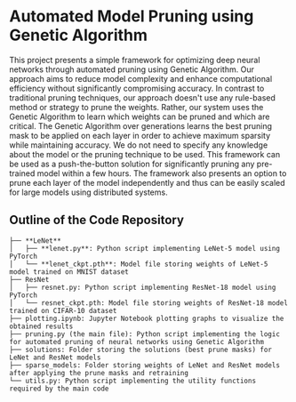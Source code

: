# Automated Model Pruning using Genetic Algorithm

This project presents a simple framework for optimizing deep neural networks through automated pruning using Genetic Algorithm. Our approach aims to reduce model complexity and enhance computational efficiency without significantly compromising accuracy. In contrast to traditional pruning techniques, our approach doesn't use any rule-based method or strategy to prune the weights. Rather, our system uses the Genetic Algorithm to learn which weights can be pruned and which are critical. The Genetic Algorithm over generations learns the best pruning mask to be applied on each layer in order to achieve maximum sparsity while maintaining accuracy. We do not need to specify any knowledge about the model or the pruning technique to be used. This framework can be used as a push-the-button solution for significantly pruning any pre-trained model within a few hours. The framework also presents an option to prune each layer of the model independently and thus can be easily scaled for large models using distributed systems. 

## Outline of the Code Repository
```
├── **LeNet**
│   ├── **lenet.py**: Python script implementing LeNet-5 model using PyTorch
│   └── **lenet_ckpt.pth**: Model file storing weights of LeNet-5 model trained on MNIST dataset
├── ResNet
│   ├── resnet.py: Python script implementing ResNet-18 model using PyTorch
│   └── resnet_ckpt.pth: Model file storing weights of ResNet-18 model trained on CIFAR-10 dataset
├── plotting.ipynb: Jupyter Notebook plotting graphs to visualize the obtained results
├── pruning.py (the main file): Python script implementing the logic for automated pruning of neural networks using Genetic Algorithm
├── solutions: Folder storing the solutions (best prune masks) for LeNet and ResNet models
├── sparse_models: Folder storing weights of LeNet and ResNet models after applying the prune masks and retraining
└── utils.py: Python script implementing the utility functions required by the main code
```
